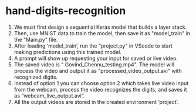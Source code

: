 # hand-digits-recognition
1. We must first design a sequential Keras model that builds a layer stack.
2. Then, use MNIST data to train the model, then save it as "model_train" in the "Main.py" file.
3. After loading ‘model_train’, run the "project.py" in VScode to start making predictions using this trained model.
4. A prompt will show up requesting your input for saved or live video.
5. The saved video is " Govind_Chennu_testing.mp4". The model will process the video and output it as "processed_video_output.avi" with recognized digits.
6. Instead of option 1 you can choose option 2 which takes live video input from the webcam, process the video recognizes the digits, and saves it as “webcam_live_output.avi”.
7. All the output videos are stored in the created environment ‘project’.
